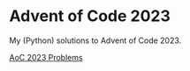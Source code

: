 # Advent of Code 2023

My (Python) solutions to Advent of Code 2023.

[AoC 2023 Problems](https://adventofcode.com/2023)
